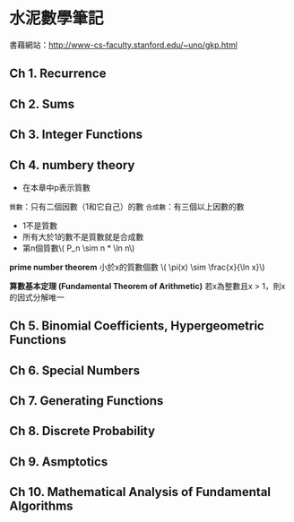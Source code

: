# 水泥數學筆記

書藉網站：<http://www-cs-faculty.stanford.edu/~uno/gkp.html>

## Ch 1. Recurrence

## Ch 2. Sums

## Ch 3. Integer Functions 

## Ch 4. numbery theory
* 在本章中p表示質數

`質數`：只有二個因數（1和它自己）的數
`合成數`：有三個以上因數的數

* 1不是質數
* 所有大於1的數不是質數就是合成數
* 第n個質數\\( P_n \sim n * \ln n\\)

**prime number theorem**
小於x的質數個數 \\( \pi(x) \sim \frac{x}{\ln x}\\)

**算數基本定理 (Fundamental Theorem of Arithmetic)**
若x為整數且x > 1，則x的因式分解唯一

## Ch 5. Binomial Coefficients, Hypergeometric Functions

## Ch 6. Special Numbers

## Ch 7. Generating Functions

## Ch 8. Discrete Probability

## Ch 9. Asmptotics

## Ch 10. Mathematical Analysis of Fundamental Algorithms 